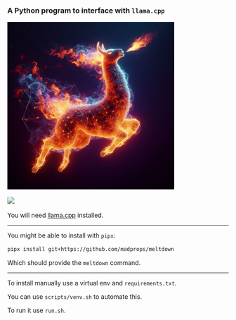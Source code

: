 ### A Python program to interface with `llama.cpp`

<img src="media/image.jpg" width="380">

![](https://i.imgur.com/wFolNJH.jpg)

You will need [llama.cpp](https://github.com/ggerganov/llama.cpp) installed.

---

You might be able to install with `pipx`:

```sh
pipx install git+https://github.com/madprops/meltdown
```

Which should provide the `meltdown` command.

---

To install manually use a virtual env and `requirements.txt`.

You can use `scripts/venv.sh` to automate this.

To run it use `run.sh`.